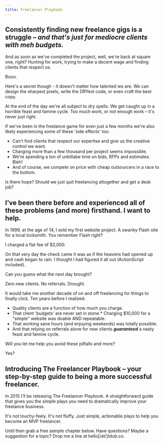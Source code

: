 ```yaml
---
title: Freelancer Playbook
---
```

## Consistently finding new freelance gigs is a struggle – _and that's just for mediocre clients with meh budgets._

And as soon as we've completed the project, well, we're back at square one, right? Hunting for work, trying to make a decent wage and finding clients that respect us.

Booo. 

Here's a secret though - it doesn't matter how talented we are. We can design the sharpest pixels, write the DRYest code, or even craft the best copy. 

At the end of the day we're all subject to dry spells. We get caught up in a horrible feast and famine cycle. Too much work, or not enough work – it's never just right. 

If we've been in the freelance game for even just a few months we're also likely experiencing some of these 'side effects' too:

*   Can't find clients that respect our expertise and give us the creative control we want.
*   Charging more than a few thousand per project seems impossible.
*   We're spending a ton of unbillabe time on bids, RFPs and estimates. Bleh!
*   And of course, we compete on price with cheap outsourcers in a race to the bottom.

Is there hope? Should we just quit freelancing altogether and get a desk job?

## I’ve been there before and experienced all of these problems (and more) firsthand. I want to help.

In 1999, at the age of 14, I sold my first website project. A swanky Flash site for a local locksmith. You remember Flash right? 

I charged a flat fee of $2,000.

On that very day the check came it was as if the heavens had opened up and cash began to rain. I thought I had figured it all out (ActionScript included).

Can you guess what the next day brought?

Zero new clients. No referrals. Drought.

It would take me another decade of on and off freelancing for things to finally click. Ten years before I realized:

*   Quality clients are a function of how much you charge.
*   That client 'budgets' are never set in stone.*   Charging $10,000 for a "simple" website was doable AND repeatable.
*   That working sane hours (and enjoying weekends) was totally possible.
*   And that relying on referrals alone for new clients **_guaranteed_** a nasty feast and famine cycle.

Will you let me help you avoid these pitfalls and more? 

Yes?

## Introducing The Freelancer Playbook – your step-by-step guide to being a more successful freelancer.

In 2015 I'll be releasing The Freelancer Playbook. A straightforward guide that gives you the simple plays you need to dramatically improve your freelance business. 

It's not touchy-feely. It's not fluffy. Just simple, actionable plays to help you become an MVP freelancer. 

Until then grab a free sample chapter below. Have questions? Maybe a suggestion for a topic? Drop me a line at hello[/at/]tdub.co.